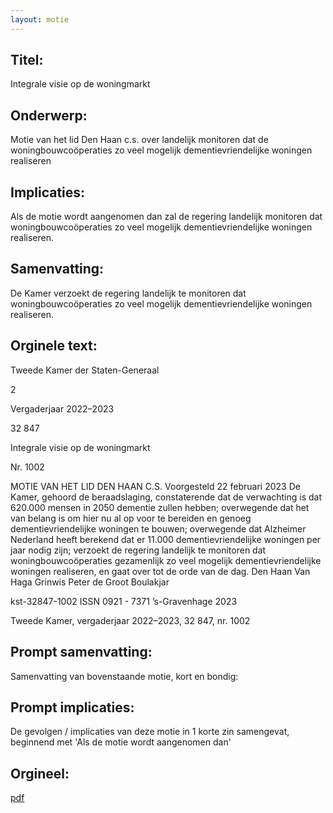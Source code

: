```yaml
---
layout: motie
---
```

## Titel:
Integrale visie op de woningmarkt
## Onderwerp:
Motie van het lid Den Haan c.s. over landelijk monitoren dat de woningbouwcoöperaties zo veel mogelijk dementievriendelijke woningen realiseren
## Implicaties:

Als de motie wordt aangenomen dan zal de regering landelijk monitoren dat woningbouwcoöperaties zo veel mogelijk dementievriendelijke woningen realiseren.
## Samenvatting:

De Kamer verzoekt de regering landelijk te monitoren dat woningbouwcoöperaties zo veel mogelijk dementievriendelijke woningen realiseren.
## Orginele text:


Tweede Kamer der Staten-Generaal

2

Vergaderjaar 2022–2023

32 847

Integrale visie op de woningmarkt

Nr. 1002

MOTIE VAN HET LID DEN HAAN C.S.
Voorgesteld 22 februari 2023
De Kamer,
gehoord de beraadslaging,
constaterende dat de verwachting is dat 620.000 mensen in 2050
dementie zullen hebben;
overwegende dat het van belang is om hier nu al op voor te bereiden en
genoeg dementievriendelijke woningen te bouwen;
overwegende dat Alzheimer Nederland heeft berekend dat er 11.000
dementievriendelijke woningen per jaar nodig zijn;
verzoekt de regering landelijk te monitoren dat woningbouwcoöperaties
gezamenlijk zo veel mogelijk dementievriendelijke woningen realiseren,
en gaat over tot de orde van de dag.
Den Haan
Van Haga
Grinwis
Peter de Groot
Boulakjar

kst-32847-1002
ISSN 0921 - 7371
’s-Gravenhage 2023

Tweede Kamer, vergaderjaar 2022–2023, 32 847, nr. 1002


## Prompt samenvatting:
Samenvatting van bovenstaande motie, kort en bondig:


## Prompt implicaties:
De gevolgen / implicaties van deze motie in 1 korte zin samengevat, beginnend met 'Als de motie wordt aangenomen dan' 

## Orgineel:
[pdf](https://gegevensmagazijn.tweedekamer.nl/OData/v4/2.0/Document(adf89fbb-6a05-4971-a9af-6aafac7c08dc)/resource)
